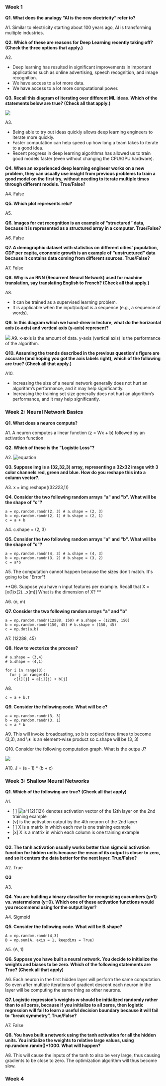 ### Week 1

**Q1. What does the analogy “AI is the new electricity” refer to?**  
  
A1. Similar to electricity starting about 100 years ago, AI is transforming multiple industries. 
  
**Q2. Which of these are reasons for Deep Learning recently taking off? (Check the three options that apply.)**
  
A2. 
  - Deep learning has resulted in significant improvements in important applications such as online advertising, speech recognition, and image recognition. 
  - We have access to a lot more data.
  - We have access to a lot more computational power. 
  
**Q3. Recall this diagram of iterating over different ML ideas. Which of the statements below are true? (Check all that apply.)**  

![](/img/wk1_img1.png)
 
A3. 
  - Being able to try out ideas quickly allows deep learning engineers to iterate more quickly. 
  - Faster computation can help speed up how long a team takes to iterate to a good idea. 
  - Recent progress in deep learning algorithms has allowed us to train good models faster (even without changing the CPU/GPU hardware). 
  
**Q4. When an experienced deep learning engineer works on a new problem, 
they can usually use insight from previous problems to train a good model on the first try, 
without needing to iterate multiple times through different models. True/False?** 

A4. False

**Q5. Which plot represents relu?**  
  
A5. 
  
**Q6. Images for cat recognition is an example of “structured” data, 
because it is represented as a structured array in a computer. True/False?**  
  
A6. False  
  
**Q7. A demographic dataset with statistics on different cities' population, GDP per capita, economic growth is an example of “unstructured” data 
because it contains data coming from different sources. True/False?**
  
A7. False  
  
**Q8. Why is an RNN (Recurrent Neural Network) used for machine translation, 
say translating English to French? (Check all that apply.)**

A8. 
  - It can be trained as a supervised learning problem. 
  - It is applicable when the input/output is a sequence (e.g., a sequence of words).  
  
**Q9. In this diagram which we hand-drew in lecture, 
what do the horizontal axis (x-axis) and vertical axis (y-axis) represent?**  

![](/img/wk1_img2.png)
A9. x-axis is the amount of data. y-axis (vertical axis) is the performance of the algorithm.  

**Q10. Assuming the trends described in the previous question's figure are accurate (and hoping you got the axis labels right), 
which of the following are true? (Check all that apply.)**
  
A10.
  - Increasing the size of a neural network generally does not hurt an algorithm’s performance, and it may help significantly.
  - Increasing the training set size generally does not hurt an algorithm’s performance, and it may help significantly. 
  
  
  
### Week 2: Neural Network Basics

**Q1. What does a neuron compute?**  
  
A1. A neuron computes a linear function (z = Wx + b) followed by an activation function
  
**Q2. Which of these is the "Logistic Loss"?**
  
A2. ![equation](https://latex.codecogs.com/gif.latex?\large&space;L(y_\text{pred}^{(i)},&space;y_\text{true}^{(i)})&space;=&space;y_\text{true}^{(i)}&space;\log{y_\text{pred}^{(i)}}&space;&plus;&space;(1-y_\text{true}^{(i)})&space;\log(1&space;-&space;y_\text{pred}^{(i)}))
  
**Q3. Suppose img is a (32,32,3) array, representing a 32x32 image with 3 color channels red, green and blue. How do you reshape this into a column vector?**. 
  
A3. x = img.reshape((32*32*3,1))  
  
**Q4. Consider the two following random arrays "a" and "b". What will be the shape of "c"?**
```
a = np.random.randn(2, 3) # a.shape = (2, 3)
b = np.random.randn(2, 1) # b.shape = (2, 1)
c = a + b
```
  
A4. c.shape = (2, 3)  
  
**Q5. Consider the two following random arrays "a" and "b". What will be the shape of "c"?**
```
a = np.random.randn(4, 3) # a.shape = (4, 3)
b = np.random.randn(3, 2) # b.shape = (3, 2)
c = a*b
```
  
A5. The computation cannot happen because the sizes don't match. It's going to be "Error"!
  
**Q6. Suppose you have n input features per example. Recall that X = [x(1)x(2)...x(m)] What is the dimension of X? **
  
A6. (n, m)  
  
**Q7. Consider the two following random arrays "a" and "b"**  
```
a = np.random.randn(12288, 150) # a.shape = (12288, 150)
b = np.random.randn(150, 45) # b.shape = (150, 45)
c = np.dot(a,b)
```
A7. (12288, 45)  
  
**Q8. How to vectorize the process?**  
```
# a.shape = (3,4)
# b.shape = (4,1)

for i in range(3):
  for j in range(4):
    c[i][j] = a[i][j] + b[j]
```
  
A8.
```
c = a + b.T
```

**Q9. Consider the following code. What will be c?**  
```
a = np.random.randn(3, 3)
b = np.random.randn(3, 1)
c = a * b
```
  
A9. This will invoke broadcasting, so b is copied three times to become (3,3), and \∗ is an element-wise product so c.shape will be (3, 3)  
  
Q10. Consider the following computation graph. What is the outpu J?  
  
![](/img/wk2_img1.png)
  
A10. J = (a - 1) * (b + c)
### Week 3: Shallow Neural Networks
**Q1. Which of the following are true? (Check all that apply)**  
  
A1.  
  - \[ ] <img src="https://latex.codecogs.com/gif.latex?\inline&space;a^{[2](12)}" title="a^{[2](12)}" /> denotes activation vector of the 12th layer on the 2nd training example
  - \[v] is the activation output by the 4th neuron of the 2nd layer
  - \[ ] X is a matrix in which each row is one training example
  - \[x] X is a matrix in which each column is one training example
  - 
  
**Q2. The tanh activation usually works better than sigmoid activation function for hidden units because the mean of its output is closer to zero, and so it centers the data better for the next layer. True/False?**

A2. True  
  
**Q3**  
  
A3. 
  
**Q4. You are building a binary classifier for recognizing cucumbers (y=1) vs. watermelons (y=0). Which one of these activation functions would you recommend using for the output layer?**  

A4. Sigmoid  
  
**Q5. Consider the following code. What will be B.shape?**
```
A = np.random.randn(4,3)
B = np.sum(A, axis = 1, keepdims = True)
```
  
A5. (A, 1)  
  
**Q6. Suppose you have built a neural network. You decide to initialize the weights and biases to be zero. Which of the following statements are True? (Check all that apply)**  
  
A6. Each neuron in the first hidden layer will perform the same computation. So even after multiple iterations of gradient descent each neuron in the layer will be computing the same thing as other neurons. 

**Q7. Logistic regression’s weights w should be initialized randomly rather than to all zeros, because if you initialize to all zeros, then logistic regression will fail to learn a useful decision boundary because it will fail to “break symmetry”, True/False?**

A7. False  
  
**Q8. You have built a network using the tanh activation for all the hidden units. You initialize the weights to relative large values, using np.random.randn()\*1000. What will happen?**  
  
A8. This will cause the inputs of the tanh to also be very large, thus causing gradients to be close to zero. The optimization algorithm will thus become slow. 

### Week 4
